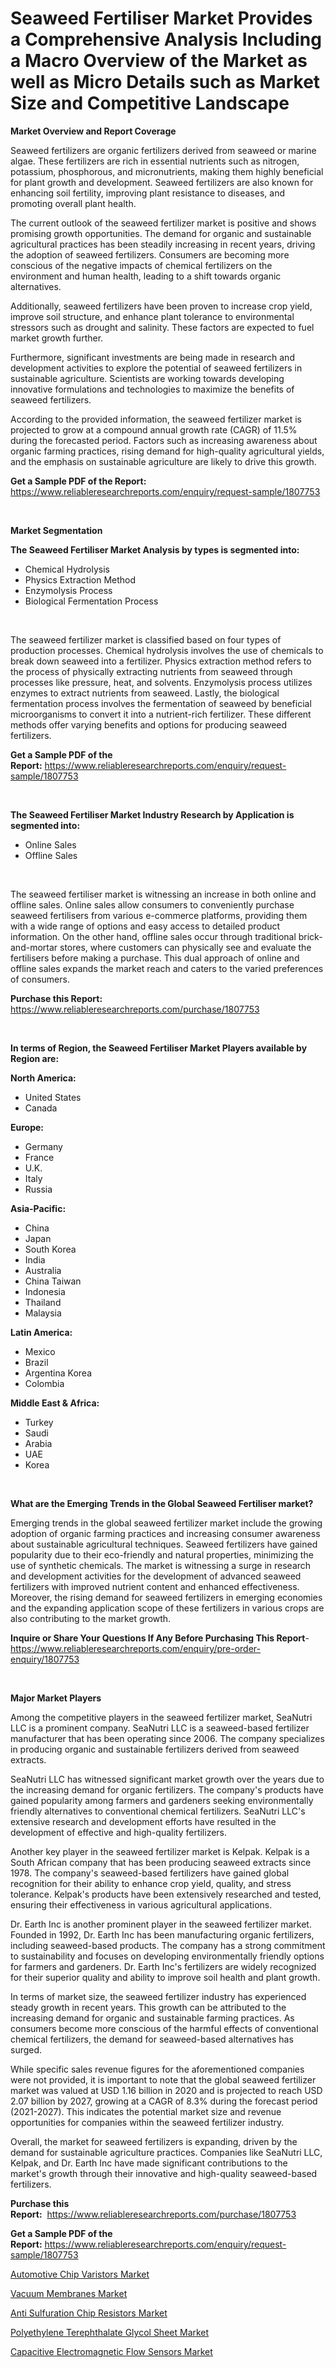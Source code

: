 <p><h1>Seaweed Fertiliser Market Provides a Comprehensive Analysis Including a Macro Overview of the Market as well as Micro Details such as Market Size and Competitive Landscape</h1></p><p><strong>Market Overview and Report Coverage</strong></p>
<p><p>Seaweed fertilizers are organic fertilizers derived from seaweed or marine algae. These fertilizers are rich in essential nutrients such as nitrogen, potassium, phosphorous, and micronutrients, making them highly beneficial for plant growth and development. Seaweed fertilizers are also known for enhancing soil fertility, improving plant resistance to diseases, and promoting overall plant health.</p><p>The current outlook of the seaweed fertilizer market is positive and shows promising growth opportunities. The demand for organic and sustainable agricultural practices has been steadily increasing in recent years, driving the adoption of seaweed fertilizers. Consumers are becoming more conscious of the negative impacts of chemical fertilizers on the environment and human health, leading to a shift towards organic alternatives.</p><p>Additionally, seaweed fertilizers have been proven to increase crop yield, improve soil structure, and enhance plant tolerance to environmental stressors such as drought and salinity. These factors are expected to fuel market growth further.</p><p>Furthermore, significant investments are being made in research and development activities to explore the potential of seaweed fertilizers in sustainable agriculture. Scientists are working towards developing innovative formulations and technologies to maximize the benefits of seaweed fertilizers.</p><p>According to the provided information, the seaweed fertilizer market is projected to grow at a compound annual growth rate (CAGR) of 11.5% during the forecasted period. Factors such as increasing awareness about organic farming practices, rising demand for high-quality agricultural yields, and the emphasis on sustainable agriculture are likely to drive this growth.</p></p>
<p><strong>Get a Sample PDF of the Report:</strong> <a href="https://www.reliableresearchreports.com/enquiry/request-sample/1807753">https://www.reliableresearchreports.com/enquiry/request-sample/1807753</a></p>
<p>&nbsp;</p>
<p><strong>Market Segmentation</strong></p>
<p><strong>The Seaweed Fertiliser Market Analysis by types is segmented into:</strong></p>
<p><ul><li>Chemical Hydrolysis</li><li>Physics Extraction Method</li><li>Enzymolysis Process</li><li>Biological Fermentation Process</li></ul></p>
<p>&nbsp;</p>
<p><p>The seaweed fertilizer market is classified based on four types of production processes. Chemical hydrolysis involves the use of chemicals to break down seaweed into a fertilizer. Physics extraction method refers to the process of physically extracting nutrients from seaweed through processes like pressure, heat, and solvents. Enzymolysis process utilizes enzymes to extract nutrients from seaweed. Lastly, the biological fermentation process involves the fermentation of seaweed by beneficial microorganisms to convert it into a nutrient-rich fertilizer. These different methods offer varying benefits and options for producing seaweed fertilizers.</p></p>
<p><strong>Get a Sample PDF of the Report:</strong>&nbsp;<a href="https://www.reliableresearchreports.com/enquiry/request-sample/1807753">https://www.reliableresearchreports.com/enquiry/request-sample/1807753</a></p>
<p>&nbsp;</p>
<p><strong>The Seaweed Fertiliser Market Industry Research by Application is segmented into:</strong></p>
<p><ul><li>Online Sales</li><li>Offline Sales</li></ul></p>
<p>&nbsp;</p>
<p><p>The seaweed fertiliser market is witnessing an increase in both online and offline sales. Online sales allow consumers to conveniently purchase seaweed fertilisers from various e-commerce platforms, providing them with a wide range of options and easy access to detailed product information. On the other hand, offline sales occur through traditional brick-and-mortar stores, where customers can physically see and evaluate the fertilisers before making a purchase. This dual approach of online and offline sales expands the market reach and caters to the varied preferences of consumers.</p></p>
<p><strong>Purchase this Report:</strong>&nbsp; <a href="https://www.reliableresearchreports.com/purchase/1807753">https://www.reliableresearchreports.com/purchase/1807753</a></p>
<p>&nbsp;</p>
<p><strong>In terms of Region, the Seaweed Fertiliser Market Players available by Region are:</strong></p>
<p>
    <p> <strong> North America: </strong>
        <ul>
            <li>United States</li>
            <li>Canada</li>
        </ul>
        </p> 
    <p> <strong> Europe: </strong>
        <ul>
            <li>Germany</li>
            <li>France</li>
            <li>U.K.</li>
            <li>Italy</li>
            <li>Russia</li>
        </ul>
        </p> 
    <p> <strong> Asia-Pacific: </strong>
        <ul>
            <li>China</li>
            <li>Japan</li>
            <li>South Korea</li>
            <li>India</li>
            <li>Australia</li>
            <li>China Taiwan</li>
            <li>Indonesia</li>
            <li>Thailand</li>
            <li>Malaysia</li>
        </ul>
        </p> 
    <p> <strong> Latin America: </strong>
        <ul>
            <li>Mexico</li>
            <li>Brazil</li>
            <li>Argentina Korea</li>
            <li>Colombia</li>
        </ul>
        </p> 
    <p> <strong> Middle East & Africa: </strong>
        <ul>
            <li>Turkey</li>
            <li>Saudi</li>
            <li>Arabia</li>
            <li>UAE</li>
            <li>Korea</li>
        </ul>
    </p>
    </p>
<p>&nbsp;</p>
<p><strong>What are the Emerging Trends in the Global Seaweed Fertiliser market?</strong></p>
<p><p>Emerging trends in the global seaweed fertilizer market include the growing adoption of organic farming practices and increasing consumer awareness about sustainable agricultural techniques. Seaweed fertilizers have gained popularity due to their eco-friendly and natural properties, minimizing the use of synthetic chemicals. The market is witnessing a surge in research and development activities for the development of advanced seaweed fertilizers with improved nutrient content and enhanced effectiveness. Moreover, the rising demand for seaweed fertilizers in emerging economies and the expanding application scope of these fertilizers in various crops are also contributing to the market growth.</p></p>
<p><strong>Inquire or Share Your Questions If Any Before Purchasing This Report</strong>- <a href="https://www.reliableresearchreports.com/enquiry/pre-order-enquiry/1807753">https://www.reliableresearchreports.com/enquiry/pre-order-enquiry/1807753</a></p>
<p>&nbsp;</p>
<p><strong>Major Market Players</strong></p>
<p><p>Among the competitive players in the seaweed fertilizer market, SeaNutri LLC is a prominent company. SeaNutri LLC is a seaweed-based fertilizer manufacturer that has been operating since 2006. The company specializes in producing organic and sustainable fertilizers derived from seaweed extracts. </p><p>SeaNutri LLC has witnessed significant market growth over the years due to the increasing demand for organic fertilizers. The company's products have gained popularity among farmers and gardeners seeking environmentally friendly alternatives to conventional chemical fertilizers. SeaNutri LLC's extensive research and development efforts have resulted in the development of effective and high-quality fertilizers.</p><p>Another key player in the seaweed fertilizer market is Kelpak. Kelpak is a South African company that has been producing seaweed extracts since 1978. The company's seaweed-based fertilizers have gained global recognition for their ability to enhance crop yield, quality, and stress tolerance. Kelpak's products have been extensively researched and tested, ensuring their effectiveness in various agricultural applications.</p><p>Dr. Earth Inc is another prominent player in the seaweed fertilizer market. Founded in 1992, Dr. Earth Inc has been manufacturing organic fertilizers, including seaweed-based products. The company has a strong commitment to sustainability and focuses on developing environmentally friendly options for farmers and gardeners. Dr. Earth Inc's fertilizers are widely recognized for their superior quality and ability to improve soil health and plant growth.</p><p>In terms of market size, the seaweed fertilizer industry has experienced steady growth in recent years. This growth can be attributed to the increasing demand for organic and sustainable farming practices. As consumers become more conscious of the harmful effects of conventional chemical fertilizers, the demand for seaweed-based alternatives has surged.</p><p>While specific sales revenue figures for the aforementioned companies were not provided, it is important to note that the global seaweed fertilizer market was valued at USD 1.16 billion in 2020 and is projected to reach USD 2.07 billion by 2027, growing at a CAGR of 8.3% during the forecast period (2021-2027). This indicates the potential market size and revenue opportunities for companies within the seaweed fertilizer industry.</p><p>Overall, the market for seaweed fertilizers is expanding, driven by the demand for sustainable agriculture practices. Companies like SeaNutri LLC, Kelpak, and Dr. Earth Inc have made significant contributions to the market's growth through their innovative and high-quality seaweed-based fertilizers.</p></p>
<p><strong>Purchase this Report:</strong>&nbsp;&nbsp;<a href="https://www.reliableresearchreports.com/purchase/1807753">https://www.reliableresearchreports.com/purchase/1807753</a></p>
<p></p>
<p><strong>Get a Sample PDF of the Report:</strong>&nbsp;<a href="https://www.reliableresearchreports.com/enquiry/request-sample/1807753">https://www.reliableresearchreports.com/enquiry/request-sample/1807753</a></p>
<p><p><a href="https://medium.com/@anmolreportprime/automotive-chip-varistors-market-size-reveals-the-best-marketing-channels-in-global-industry-ba42772bb09b">Automotive Chip Varistors Market</a></p><p><a href="https://github.com/ChiragRP21/Market-Research-Report-List-1/blob/main/vacuum-membranes-market.md">Vacuum Membranes Market</a></p><p><a href="https://medium.com/@chiragreportprime2/decoding-anti-sulfuration-chip-resistors-market-metrics-market-share-trends-and-growth-patterns-356c97fd9d24">Anti Sulfuration Chip Resistors Market</a></p><p><a href="https://github.com/ChiragRp1/Market-Research-Report-List-1/blob/main/polyethylene-terephthalate-glycol-sheet-market.md">Polyethylene Terephthalate Glycol Sheet Market</a></p><p><a href="https://medium.com/@chiragreportprime1/capacitive-electromagnetic-flow-sensors-market-analysis-its-cagr-market-segmentation-and-global-d31192bebb2c">Capacitive Electromagnetic Flow Sensors Market</a></p></p>